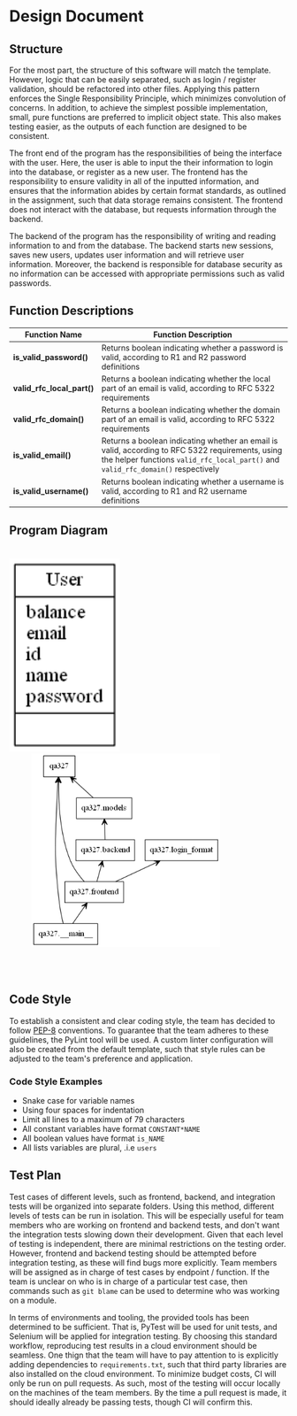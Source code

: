 # Design Document

## Structure

For the most part, the structure of this software
will match the template.
However,
logic that can be easily separated,
such as login / register validation,
should be refactored into other files.
Applying this pattern enforces 
the Single Responsibility Principle,
which minimizes convolution of concerns.
In addition,
to achieve the simplest possible implementation,
small, pure functions are preferred to
implicit object state.
This also makes testing easier,
as the outputs of each function are
designed to be consistent.

The front end of the program has the responsibilities of being the interface with the user. 
Here, the user is able to input the their information to login into the database,
or register as a new user. The frontend has the responsibility to ensure validity
in all of the inputted information, and ensures that the information abides by
certain format standards, as outlined in the assignment, such that data storage
remains consistent. The frontend does not interact with the database, but requests
information through the backend.

The backend of the program has the responsibility of writing and reading 
information to and from the database. The backend starts new sessions, saves new
users, updates user information and will retrieve user information. Moreover, the
backend is responsible for database security as no information can be accessed with 
appropriate permissions such as valid passwords.

## Function Descriptions

| Function Name | Function Description |
| -- | -- |
| **is_valid_password()** | Returns boolean indicating whether a password is valid, according to R1 and R2 password definitions |
| **valid_rfc_local_part()** | Returns a boolean indicating whether the local part of an email is valid, according to RFC 5322 requirements  |
| **valid_rfc_domain()** | Returns a boolean indicating whether the domain part of an email is valid, according to RFC 5322 requirements |
| **is_valid_email()** | Returns a boolean indicating whether an email is valid, according to RFC 5322 requirements, using the helper functions `valid_rfc_local_part()` and `valid_rfc_domain()` respectively  |
| **is_valid_username()** | Returns boolean indicating whether a username is valid, according to R1 and R2 username definitions |

## Program Diagram
<div style="width: 100%; margin: auto; padding: 20px 0px 50px 0px">
<img style="height: 350px;" src="qa327/diagrams/qa327.png" />
<img style="padding-left: 40px; height: 350px;" src="qa327/diagrams/qa327_packages.png" />
</div>

## Code Style

To establish a consistent and clear coding style,
the team has decided to follow 
[PEP-8](https://www.python.org/dev/peps/pep-0008/)
conventions.
To guarantee that the team adheres to these guidelines,
the PyLint tool will be used.
A custom linter configuration will also be created from
the default template,
such that style rules can be adjusted to
the team's preference and application.

### Code Style Examples
* Snake case for variable names
* Using four spaces for indentation
* Limit all lines to a maximum of 79 characters
* All constant variables have format `CONSTANT*NAME`
* All boolean values have format `is_NAME`
* All lists variables are plural, .i.e `users`

## Test Plan

Test cases of different levels,
such as frontend, backend, and integration tests
will be organized into separate folders.
Using this method,
different levels of tests can be run in isolation.
This will be especially useful for team members
who are working on frontend and backend tests,
and don't want the integration tests 
slowing down their development.
Given that each level of testing is independent,
there are minimal restrictions on the testing order.
However, frontend and backend testing should be
attempted before integration testing,
as these will find bugs more explicitly.
Team members will be assigned as in charge of test cases
by endpoint / function.
If the team is unclear on who is in charge of
a particular test case,
then commands such as `git blame` can be used to determine
who was working on a module.

In terms of environments and tooling,
the provided tools has been determined to be sufficient.
That is, PyTest will be used for unit tests,
and Selenium will be applied for integration testing.
By choosing this standard workflow,
reproducing test results in a cloud environment
should be seamless.
One thign that the team will have to pay attention to
is explicitly adding dependencies to `requirements.txt`,
such that third party libraries are also installed on
the cloud environment.
To minimize budget costs,
CI will only be run on pull requests.
As such, most of the testing will occur locally
on the machines of the team members.
By the time a pull request is made,
it should ideally already be passing tests,
though CI will confirm this.